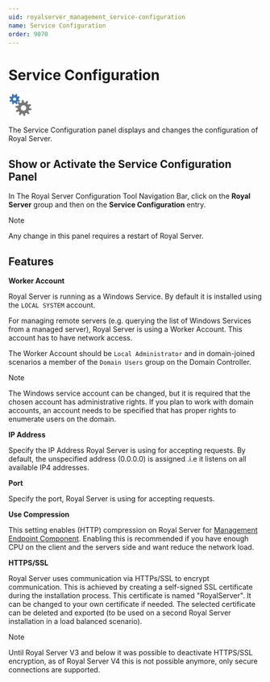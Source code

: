 ```yaml
---
uid: royalserver_management_service-configuration
name: Service Configuration
order: 9070
---
```


# Service Configuration

<img src="/r2022/images/RoyalServer/Service_48x48.png" class="icon-def" alt="" />

The Service Configuration panel displays and changes the configuration of Royal Server.

## Show or Activate the Service Configuration Panel

In The Royal Server Configuration Tool Navigation Bar, click on the **Royal Server** group and then on the **Service Configuration** entry.

> [!NOTE]
> Any change in this panel requires a restart of Royal Server.


## Features

**Worker Account**

Royal Server is running as a Windows Service. By default it is installed using the `LOCAL SYSTEM` account.

For managing remote servers (e.g. querying the list of Windows Services from a managed server), Royal Server is using a Worker Account. This account has to have network access.

The Worker Account should be `Local Administrator` and in domain-joined scenarios a member of the `Domain Users` group on the Domain Controller.

> [!NOTE]
> The Windows service account can be changed, but it is required that the chosen account has administrative rights. If you plan to work with domain accounts, an account needs to be specified that has proper rights to enumerate users on the domain.

**IP Address**

Specify the IP Address Royal Server is using for accepting requests. By default, the unspecified address (0.0.0.0) is assigned .i.e it listens on all available IP4 addresses.

**Port**

Specify the port, Royal Server is using for accepting requests.

**Use Compression**

This setting enables (HTTP) compression on Royal Server for [Management Endpoint Component](xref:royalserver_modules). Enabling this is recommended if you have enough CPU on the client and the servers side and want reduce the network load.

**HTTPS/SSL**

Royal Server uses communication via HTTPs/SSL to encrypt communication. This is achieved by creating a self-signed SSL certificate during the installation process. This certificate is named "RoyalServer". It can be changed to your own certificate if needed. The selected certificate can be deleted and exported (to be used on a second Royal Server installation in a load balanced scenario).

> [!NOTE]
> Until Royal Server V3 and below it was possible to deactivate HTTPS/SSL encryption, as of Royal Server V4 this is not possible anymore, only secure connections are supported.



